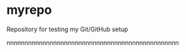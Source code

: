 # myrepo
Repository for testing my Git/GitHub setup

nnnnnnnnnnnnnnnnnnnnnnnnnnnnnnnnnnnnnnnnnnnnnnnn
